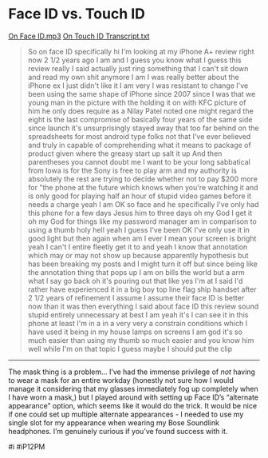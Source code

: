 # Face ID vs. Touch ID
<a href='On%20Face%20ID.mp3'>On Face ID.mp3</a>
<a href='On%20Touch%20ID%20Transcript.txt'>On Touch ID Transcript.txt</a>
> So on face ID specifically hi I'm looking at my iPhone A+ review right now 2 1/2 years ago I am and I guess you know what I guess this review really I said actually just ring something that I can't sit down and read my own shit anymore I am I was really better about the iPhone ex I just didn't like it I am very I was resistant to change I've been using the same shape of iPhone since 2007 since I was that we young man in the picture with the holding it on with KFC picture of him he only does require as a Nilay Patel noted one might regard the eight is the last compromise of basically four years of the same side since launch it's unsurprisingly stayed away that too far behind on the spreadsheets for most android type folks not that I've ever believed and truly in capable of comprehending what it means to package of product given where the greasy start up salt it up And then parentheses you cannot doubt me I want to be your long sabbatical from Iowa is for the Sony is free to play arm and my authority is absolutely the rest are trying to decide whether not to pay $200 more for "the phone at the future which knows when you're watching it and is only good for playing half an hour of stupid video games before it needs a charge yeah I am OK so face and he specifically I've only had this phone for a few days Jesus him to three days oh my God I get it oh my God for things like my password manager am in comparison to using a thumb holy hell yeah I guess I've been OK I've only use it in good light but then again when am I ever I mean your screen is bright yeah I can't I entire fleetly get it to and yeah I know that annotation which may or may not show up because apparently hypothesis but has been breaking my posts and I might turn it off but since being like the annotation thing that pops up I am on bills the world but a arm what I say go back oh it's pouring out that like yes I'm at I said I'd rather have experienced it in a big boy top line flag ship handset after 2 1/2 years of refinement I assume I assume their face ID is better now than it was then everything I said about face ID this review sound stupid entirely unnecessary at best I am yeah it's I can see it in this phone at least I'm in a in a very very a constrain conditions which I have used it being in my house lamps on screens I am god it's so much easier than using my thumb so much easier and you know him well while I'm on that topic I guess maybe I should put the clip  
- - - -
The mask thing is a problem... I’ve had the immense privilege of *not* having to wear a mask for an entire workday (honestly not sure how I would manage it considering that my glasses immediately fog up completely when I have worn a mask,) but I played around with setting up Face ID’s “alternate appearance” option, which seems like it would do the trick. It would be nice if one could set up multiple alternate appearances - I needed to use my single slot for my appearance when wearing my Bose Soundlink headphones. I’m genuinely curious if you’ve found success with it.

#i #iP12PM